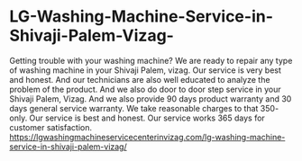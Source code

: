 # LG-Washing-Machine-Service-in-Shivaji-Palem-Vizag-
Getting trouble with your washing machine? We are ready to repair any type of washing machine in your Shivaji Palem, vizag. Our service is very best and honest. And our technicians are also well educated to analyze the problem of the product. And we also do door to door step service in your Shivaji Palem, Vizag. And we also provide 90 days product warranty and 30 days general service warranty. We take reasonable charges to that 350\- only. Our service is best and honest. Our service works 365 days for customer satisfaction. https://lgwashingmachineservicecenterinvizag.com/lg-washing-machine-service-in-shivaji-palem-vizag/
